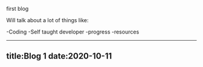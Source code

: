 first blog

Will talk about a lot of things like:

-Coding
-Self taught developer
-progress
-resources

---
title:Blog 1
date:2020-10-11
---
